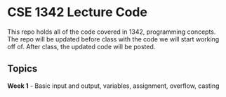 # CSE 1342 Lecture Code
This repo holds all of the code covered in 1342, programming concepts. The repo will be updated before class with the code we will start working off of. After class, the updated code will be posted.

## Topics
**Week 1** - Basic input and output, variables, assignment, overflow, casting

